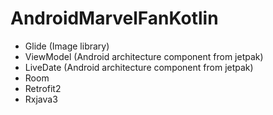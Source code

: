 # AndroidMarvelFanKotlin

- Glide (Image library)
- ViewModel (Android architecture component from jetpak)
- LiveDate (Android architecture component from jetpak)
- Room 
- Retrofit2
- Rxjava3
